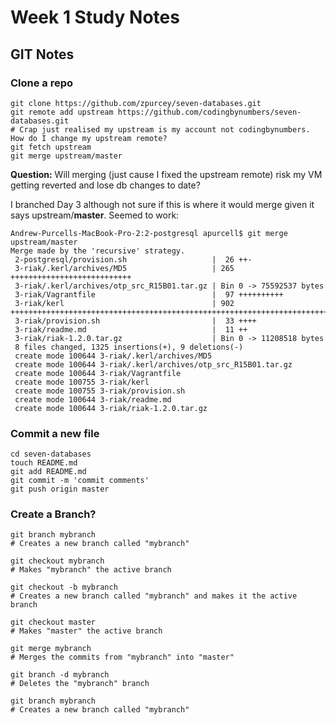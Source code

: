 # Week 1 Study Notes

## GIT Notes

### Clone a repo

```
git clone https://github.com/zpurcey/seven-databases.git
git remote add upstream https://github.com/codingbynumbers/seven-databases.git
# Crap just realised my upstream is my account not codingbynumbers.  How do I change my upstream remote?
git fetch upstream
git merge upstream/master
```
**Question:** Will merging (just cause I fixed the upstream remote) risk my VM getting reverted and lose db changes to date?

I branched Day 3 although not sure if this is where it would merge given it says upstream/**master**.  Seemed to work:

```
Andrew-Purcells-MacBook-Pro-2:2-postgresql apurcell$ git merge upstream/master
Merge made by the 'recursive' strategy.
 2-postgresql/provision.sh                   |  26 ++-
 3-riak/.kerl/archives/MD5                   | 265 +++++++++++++++++++++++++++
 3-riak/.kerl/archives/otp_src_R15B01.tar.gz | Bin 0 -> 75592537 bytes
 3-riak/Vagrantfile                          |  97 ++++++++++
 3-riak/kerl                                 | 902 +++++++++++++++++++++++++++++++++++++++++++++++++++++++++++++++++++++++++++++++++++++++++++
 3-riak/provision.sh                         |  33 ++++
 3-riak/readme.md                            |  11 ++
 3-riak/riak-1.2.0.tar.gz                    | Bin 0 -> 11208518 bytes
 8 files changed, 1325 insertions(+), 9 deletions(-)
 create mode 100644 3-riak/.kerl/archives/MD5
 create mode 100644 3-riak/.kerl/archives/otp_src_R15B01.tar.gz
 create mode 100644 3-riak/Vagrantfile
 create mode 100755 3-riak/kerl
 create mode 100755 3-riak/provision.sh
 create mode 100644 3-riak/readme.md
 create mode 100644 3-riak/riak-1.2.0.tar.gz
```

### Commit a new file

```
cd seven-databases
touch README.md
git add README.md
git commit -m 'commit comments'
git push origin master
```

### Create a Branch?

```
git branch mybranch
# Creates a new branch called "mybranch"

git checkout mybranch
# Makes "mybranch" the active branch

git checkout -b mybranch
# Creates a new branch called "mybranch" and makes it the active branch

git checkout master
# Makes "master" the active branch

git merge mybranch
# Merges the commits from "mybranch" into "master"

git branch -d mybranch
# Deletes the "mybranch" branch

git branch mybranch
# Creates a new branch called "mybranch"

```